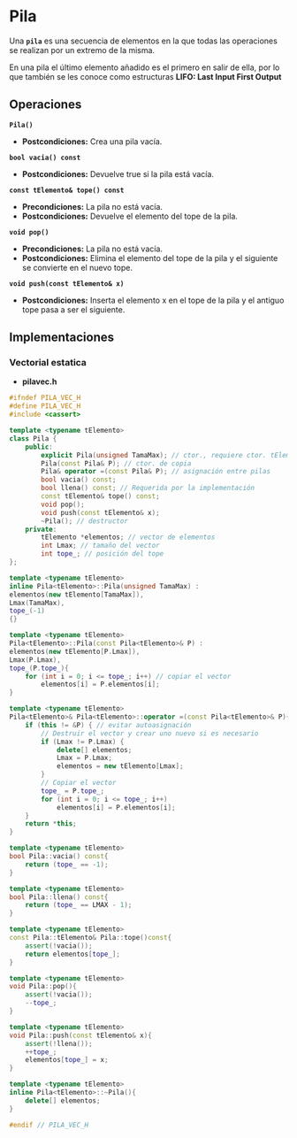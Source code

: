 # Pila

Una **`pila`** es una secuencia de elementos en la que todas las
operaciones se realizan por un extremo de la misma.

En una pila el último elemento añadido es el primero en salir
de ella, por lo que también se les conoce como estructuras **LIFO: Last Input First Output**

## Operaciones

**`Pila()`**
- **Postcondiciones:** Crea una pila vacía.

**`bool vacia() const`**
- **Postcondiciones:** Devuelve true si la pila está vacía.

**`const tElemento& tope() const`**
- **Precondiciones:** La pila no está vacía.
- **Postcondiciones:** Devuelve el elemento del tope de la pila.

**`void pop()`**
- **Precondiciones:** La pila no está vacía.
- **Postcondiciones:** Elimina el elemento del tope de la pila y el
siguiente se convierte en el nuevo tope.

**`void push(const tElemento& x)`**
- **Postcondiciones:** Inserta el elemento x en el tope de la pila y el
antiguo tope pasa a ser el siguiente.

## Implementaciones

### Vectorial estatica

- **pilavec.h**

```c++
#ifndef PILA_VEC_H
#define PILA_VEC_H
#include <cassert>

template <typename tElemento>
class Pila {
    public:
        explicit Pila(unsigned TamaMax); // ctor., requiere ctor. tElemento()
        Pila(const Pila& P); // ctor. de copia
        Pila& operator =(const Pila& P); // asignación entre pilas
        bool vacia() const;
        bool llena() const; // Requerida por la implementación
        const tElemento& tope() const;
        void pop();
        void push(const tElemento& x);
        ~Pila(); // destructor
    private:
        tElemento *elementos; // vector de elementos
        int Lmax; // tamaño del vector
        int tope_; // posición del tope
};

template <typename tElemento>
inline Pila<tElemento>::Pila(unsigned TamaMax) :
elementos(new tElemento[TamaMax]),
Lmax(TamaMax),
tope_(-1)
{}

template <typename tElemento>
Pila<tElemento>::Pila(const Pila<tElemento>& P) :
elementos(new tElemento[P.Lmax]),
Lmax(P.Lmax),
tope_(P.tope_){
    for (int i = 0; i <= tope_; i++) // copiar el vector
        elementos[i] = P.elementos[i];
}

template <typename tElemento>
Pila<tElemento>& Pila<tElemento>::operator =(const Pila<tElemento>& P){
    if (this != &P) { // evitar autoasignación
        // Destruir el vector y crear uno nuevo si es necesario
        if (Lmax != P.Lmax) {
            delete[] elementos;
            Lmax = P.Lmax;
            elementos = new tElemento[Lmax];
        }
        // Copiar el vector
        tope_ = P.tope_;
        for (int i = 0; i <= tope_; i++)
            elementos[i] = P.elementos[i];
    }
    return *this;
}

template <typename tElemento>
bool Pila::vacia() const{
    return (tope_ == -1);
}

template <typename tElemento>
bool Pila::llena() const{
    return (tope_ == LMAX - 1);
}

template <typename tElemento>
const Pila::tElemento& Pila::tope()const{
    assert(!vacia());
    return elementos[tope_];
}

template <typename tElemento>
void Pila::pop(){
    assert(!vacia());
    --tope_;
}

template <typename tElemento>
void Pila::push(const tElemento& x){
    assert(!llena());
    ++tope_;
    elementos[tope_] = x;
}

template <typename tElemento>
inline Pila<tElemento>::~Pila(){ 
    delete[] elementos; 
}

#endif // PILA_VEC_H
```